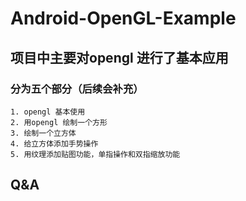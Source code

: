 # Android-OpenGL-Example

## 项目中主要对opengl 进行了基本应用

### 分为五个部分（后续会补充）
    1. opengl 基本使用
    2. 用opengl 绘制一个方形
    3. 绘制一个立方体
    4. 给立方体添加手势操作
    5. 用纹理添加贴图功能，单指操作和双指缩放功能

## Q&A
